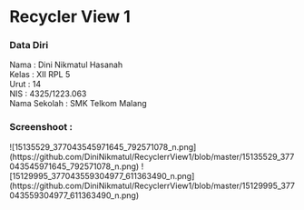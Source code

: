 <h1>Recycler View 1</h1>

<h3>Data Diri</h3>
Nama : Dini Nikmatul Hasanah <br>
Kelas : XII RPL 5 <br>
Urut : 14 <br>
NIS : 4325/1223.063 <br>
Nama Sekolah : SMK Telkom Malang <br>

<h3>Screenshoot :</h3>
![15135529_377043545971645_792571078_n.png](https://github.com/DiniNikmatul/RecyclerrView1/blob/master/15135529_377043545971645_792571078_n.png)
![15129995_377043559304977_611363490_n.png](https://github.com/DiniNikmatul/RecyclerrView1/blob/master/15129995_377043559304977_611363490_n.png)

